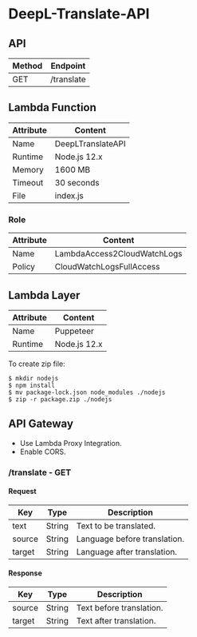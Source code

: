 # DeepL-Translate-API

## API

| Method | Endpoint |
| - | - |
| GET | /translate |

## Lambda Function

| Attribute | Content |
| - | - |
| Name | DeepLTranslateAPI |
| Runtime | Node.js 12.x |
| Memory | 1600 MB |
| Timeout | 30 seconds |
| File | index.js |

### Role

| Attribute | Content |
| - | - |
| Name | LambdaAccess2CloudWatchLogs |
| Policy | CloudWatchLogsFullAccess |

## Lambda Layer

| Attribute | Content |
| - | - |
| Name | Puppeteer |
| Runtime | Node.js 12.x |

To create zip file:

```
$ mkdir nodejs
$ npm install
$ mv package-lock.json node_modules ./nodejs
$ zip -r package.zip ./nodejs
```

## API Gateway

- Use Lambda Proxy Integration.
- Enable CORS.

### /translate - GET

#### Request

| Key | Type | Description |
| - | - | - |
| text | String | Text to be translated. |
| source | String | Language before translation. |
| target | String | Language after translation. |

#### Response

| Key | Type | Description |
| - | - | - |
| source | String | Text before translation. |
| target | String | Text after translation. |
